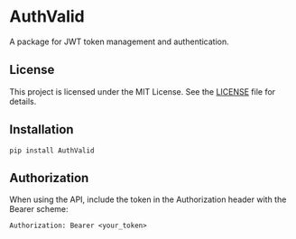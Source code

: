 # AuthValid

A package for JWT token management and authentication.

## License

This project is licensed under the MIT License. See the [LICENSE](LICENSE) file for details.

## Installation

```
pip install AuthValid
```

## Authorization

When using the API, include the token in the Authorization header with the Bearer scheme:

```
Authorization: Bearer <your_token>
```